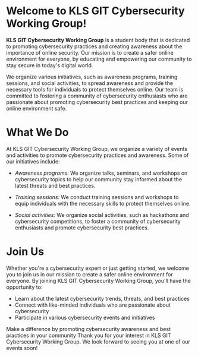 # Welcome to KLS GIT Cybersecurity Working Group!
**KLS GIT Cybersecurity Working Group** is a student body that is dedicated to promoting cybersecurity practices and creating awareness about the importance of online security. Our mission is to create a safer online environment for everyone, by educating and empowering our community to stay secure in today's digital world.

We organize various initiatives, such as awareness programs, training sessions, and social activities, to spread awareness and provide the necessary tools for individuals to protect themselves online. Our team is committed to fostering a community of cybersecurity enthusiasts who are passionate about promoting cybersecurity best practices and keeping our online environment safe.

# What We Do
At KLS GIT Cybersecurity Working Group, we organize a variety of events and activities to promote cybersecurity practices and awareness. Some of our initiatives include:

* *Awareness programs:* We organize talks, seminars, and workshops on cybersecurity topics to help our community stay informed about the latest threats and best practices.

* *Training sessions:* We conduct training sessions and workshops to equip individuals with the necessary skills to protect themselves online.

* *Social activities:* We organize social activities, such as hackathons and cybersecurity competitions, to foster a community of cybersecurity enthusiasts and promote cybersecurity best practices.

# Join Us
Whether you're a cybersecurity expert or just getting started, we welcome you to join us in our mission to create a safer online environment for everyone. By joining KLS GIT Cybersecurity Working Group, you'll have the opportunity to:

* Learn about the latest cybersecurity trends, threats, and best practices
* Connect with like-minded individuals who are passionate about cybersecurity
* Participate in various cybersecurity events and initiatives

Make a difference by promoting cybersecurity awareness and best practices in your community
Thank you for your interest in KLS GIT Cybersecurity Working Group. We look forward to seeing you at one of our events soon!

